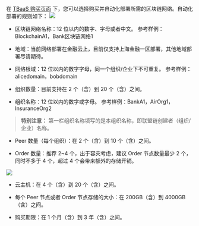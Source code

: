 在 [TBaaS 购买页面](https://buy.cloud.tencent.com/tbaas_blockchain) 下，您可以选择购买并自动化部署所需的区块链网络。自动化部署的规则如下：
![](https://main.qcloudimg.com/raw/2c9ec7e2b4fefb738bb01d39a5d5021a.png)
- 区块链网络名称：12 位以内的数字、字母或者中文。
参考样例：BlockchainA1，Bank区块链网络1

- 地域：当前网络部署在金融云上，目前仅支持上海金融一区部署，其他地域部署尽请期待。

- 网络根域：12 位以内的数字字母，同一个组织/企业下不可重复。
参考样例：alicedomain，bobdomain

- 组织数量：目前支持在 2 个（含）到 20 个（含）之间。

- 组织名称：12 位以内的数字或字母。
参考样例：BankA1，AirOrg1，InsuranceOrg2
> **特别注意：**
> 第一栏组织名称填写的是本组织名称，即联盟链创建者（组织/企业）名称。

- Peer 数量（每个组织）：在 2 个（含）到 10 个（含）之间。

- Order 数量：推荐 2~4 个，出于容灾考虑，建议 Order 节点数量最少 2 个，同时不多于 4 个，超过 4 个会带来额外的存储开销。

 ![](https://main.qcloudimg.com/raw/e2b13b0b8cd6f8feee59ef16cf883031.png)
- 云主机：在 4 个（含）到 20 个（含）之间。

- 每个 Peer 节点或者 Order 节点存储的大小：在 200GB（含）到 4000GB（含）之间。

- 购买期限：在 1 个月（含）到 3 年（含）之间。
